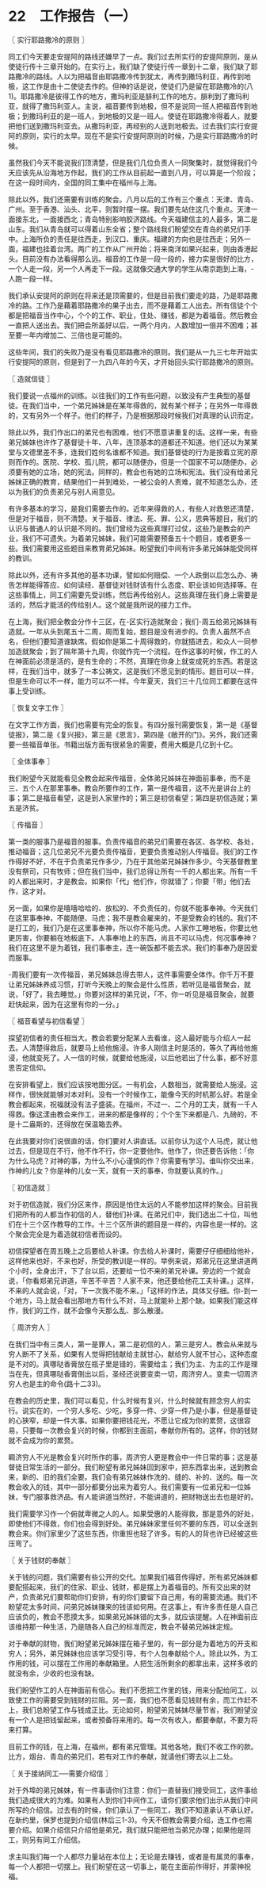 # 22　工作报告（一）



〖 实行耶路撒冷的原则 〗

同工们今天要走安提阿的路线还嫌早了一点。我们过去所实行的安提阿原则，是从使徒行传十三章开始的。在实行上，我们缺了使徒行传一章到十二章，我们缺了耶路撒冷的路线。人以为把福音由耶路撒冷传到犹太，再传到撒玛利亚，再传到地极，这工作是由十二使徒去作的。但神的话是说，使徒们乃是留在耶路撒冷的(八1)。耶路撒冷是彼得工作的地方，撒玛利亚是腓利工作的地方。腓利到了撒玛利亚，就得了撒玛利亚人。主说，福音要传到地极，但不是说同一班人把福音传到地极；到撒玛利亚的是一班人，到地极的又是一班人。使徒在耶路撒冷得着人，就要把他们送到撒玛利亚去。从撒玛利亚，再经别的人送到地极去。过去我们实行安提阿的原则，实行的太早。现在不是实行安提阿原则的时候，乃是实行耶路撒冷的时候。

虽然我们今天不能说我们顶清楚，但是我们几位负责人一同聚集时，就觉得我们今天应该先从沿海地方作起，我们的工作从目前起一直到八月，可以算是一个阶段；在这一段时间内，全国的同工集中在福州与上海。

除此以外，我们还需要有训练的聚会。八月以后的工作有三个重点：天津、青岛、广州。至于香港、汕头、北平，则暂时摆一摆。我们要先站住这几个重点。天津一面接东北，一面接西北；青岛特别影响胶济路线。今天福建信主的人最多，第二是山东。我们从青岛就可以得着山东全省；整个路线我们盼望交在青岛的弟兄们手中。上海所负的责任是往西走，到汉口、重庆。福建的方向也是往西走；另外一面，福建也挂着台湾。两广的工作从广州开始；将来南洋如果兴起来，则由香港起头。目前没有办法看得那么远。福音的工作是一段一段的，接力实是很好的比方，一个人走一段，另一个人再走下一段。这就像交通大学的学生从南京跑到上海，-人跑一段一样。

我们承认安提阿的原则在将来还是顶需要的，但是目前我们要走的路，乃是耶路撒冷的路。工作乃是藉着耶路撒冷的果子出去，而不是藉着工人出去。所有信徒个个都是把福音当作中心，个个的工作、职业，住处、赚钱，都是为着福音。然后教会一直把人送出去。我们把会所盖好以后，一两个月内，人数增加一倍并不困难；甚至要一年内增加二、三倍也是可能的。

这些年间，我们的失败乃是没有看见耶路撒冷的原则。我们是从一九三七年开始实行安提阿的原则，但是到了一九四八年的今天，才开始回头实行耶路撒冷的原则。



〖 造就信徒 〗

我们要说一点福州的训练。以往我们的工作有些问题，以致没有产生典型的基督徒。在我们当中，一个弟兄姊妹是在某年得救的，就有某个样子；在另外一年得救的，又有另外一个样子。他们的样子，乃是根据那段时候我们对真理的认识而定。

除此以外，我们作出口的弟兄也有困难，他们不愿意讲重复的话。这样一来，有些弟兄姊妹也许作了基督徒十年、八年，连顶基本的道都还不知道。他们还以为某某堂与文德里差不多，连我们姓何名谁都不知道。我们基督徒的行为是按着立宪的原则而作的。医院、学校、孤儿院，都可以随便办，但是一个国家不可以随便办，必须要有她的立场，她的宪法。同样的，教会也有她的立场和宪法。我们没有给弟兄姊妹正确的教育，结果他们一并到难处，一被公会的人责难，就不知道怎么办，还以为我们的负责弟兄与别人闹意见。

有许多基本的学习，是我们需要去作的。近年来得救的人，有些人对救恩还清楚，但是对于福音，则不清楚。关于福音、律法、死、罪、公义，恩典等题目，我们的认识与普通人的认识是不同的。我们曾经为这些真理打过仗，这些乃是教会的产业，我们不可遗失。为着弟兄姊妹，我们可能需要预备五十个题目，或者更多一些。我们需要用这些题目来教育弟兄姊妹。盼望我们中间有许多弟兄姊妹能受同样的教训。

除此以外，还有许多其他的基本功课，譬如如何赔偿、一个人跌倒以后怎么办、祷告怎样能得答应、如何读经、基督徒对钱财该有什么态度、职业该如何选择等。在这些事情上，同工们需要先受训练，然后再传给别人。这些真理在我们身上需要是活的，然后才能活的传给别人。这个就是我所说的接力工作。

在上海，我们把全教会分作十三区，在-区实行造就聚会；我们-周五给弟兄姊妹有造就。一年从头到尾五十二周，周而复始，题目是没有进步的。负责人虽然不点名，但他们要知道谁缺席。假如你是第二十周得救的，你就插进去，和众人一同参加造就聚会；到了隔年第十九周，你就作完一个流程。在作这事的时候，作工的人在神面前必须是活的，是有生命的；不然，真理在你身上就变成死的东西。若是这样，在我们当中，就多了一本公祷文，这是我们不愿见到的情形。题目可以一样，但是生命可以不一样，能力可以不一样。今年夏天，我们三十几位同工都要在这件事上受训练。



〖 恢复文字工作 〗

在文字工作方面，我们也需要有完全的恢复。有四分报刊需要恢复，第一是《基督徒报》，第二是《复兴报》，第三是《恩言》，第四是《敞开的门》。另外，我们还需要一些福音单张。书籍出版方面有很紧急的需要，费用大概是几亿到十亿。



〖 全体事奉 〗

我们盼望今天就能看见全教会起来传福音，全体弟兄姊妹在神面前事奉，而不是三、五个人在那里事奉。教会所要作的工作，第一是传福音，这不光是讲台上的事；第二是福音看望，这是到人家里作的；第三是初信看望；第四是初信造就；第五是济贫。



〖 传福音 〗

第一类的服事乃是福音的服事。负责传福音的弟兄们需要在各区、各学校、各处，推动福音；这几位弟兄不光要负责传福音，更要负责推动别人传福音。我们的工作作得好不好，不在于负责弟兄作多少，乃在于其他弟兄姊妹作多少。今天基督教里没有祭司，只有牧师；但在我们当中，我们总得让所有一千的人都出来。所有一千的人都出来时，才是教会。如果你「代」他们作，你就错了；你要「带」他们去作，这才对。

另一面，如果你是嘻嘻哈哈的、放松的、不负责任的，你就不能事奉神。今天我们在这里事奉神，不能随便、马虎；我不是教会雇来的，不是受教会的钱的。我们不是打工的，我们乃是在这里事奉神，所以你不能马虎。人家作工睡地板，你要比他更厉害，你要躺在地板底下。人事奉地上的东西，尚且不可以马虎，何况事奉神？我们在这里不是为着钱，我们事奉主，连一碗饭都不能去求。我们的事奉乃是因爱而服事。

-周我们要有一次传福音，弟兄姊妹总得去带人，这件事需要全体作。你千万不要让弟兄姊妹养成习惯，打听今天晚上的聚会是什么性质，若听见是福音聚会，就说，「好了，我去睡觉。」你要对这样的弟兄说，「不，你一听见是福音聚会，就要赶快起来，因为在这里有你的一分。」



〖 福音看望与初信看望 〗

探望初信者的责任相当大。教会若要分配某人去看谁，这人最好能与介绍人一起去。人清楚得救后，就要马上给他施浸。许多人刚信主时是活的，等久了再给他施浸，他就变死了。人一信的时候，就要给他施浸，以后他若出了什么事，都不好意思否定信仰。

在安排看望上，我们应该按地图分区。一有机会，人数相当，就需要给人施浸。这样作，很快就能够对本对利。没有一个时候作工，能像今天的时机那么好。若是全教会都起来，祝福就没有法子盛装。在福州，不过一、二个月的工夫，就有一千人得救。像这漾由教会来作工，进来的都是像样的；个个生下来都是八、九磅的，不是十二盎斯的，还得放在保温箱去养。

在此我要对你们说很直的话，你们要对人讲直话。以前你认为这个人马虎，就让他过去，但是现在不行，他不作不行，你一定要他作。他作了，你还要告诉他：「你为什么马虎？对神的事，为什么不小心谨慎的作？你需要有学习。谁叫你交出来，作神的儿女？你是神的儿女一天，就有一天的事奉，你就要认真的作。」



〖 初信造就 〗

对于初信造就，我们分区来作，原因是怕住太远的人不能参加这样的聚会。目前我们把所有的人都当作初信的人，替他们补课。在弟兄们中，我们选出二十位，叫他们在十三个区作教导的工作。十三个区所讲的题目是一样的，内容也是一样的。这个聚会完全是为着造就初信者而设的。

初信探望者在周五晚上之后要给人补课。你去给人补课时，需要仔仔细细给他补，这样他来也好，不来也好，所受的教训是一样的。举例来说，郑弟兄在这里讲道两个小时，全身出汗，下了台以后，还要给一位不来的弟兄补课。旁边的一个就会说，「你看郑弟兄讲道，辛苦不辛苦？人家不来，他还要给他花工夫补课。」这样，不来的人就会说，「对，下一次我不能不来。」「这样的作法，具体又仔细。你-到一个地方，马上就会看出那地方有什么不对，马上就能补上那个缺。如果我们能这样作，我们的工作，就不会像今天那么乱、那么散漫。



〖 周济穷人 〗

在我们当中有三类人，第一是罪人，第二是初信的人，第三是穷人。教会从来就与穷人断不了关系，如果有人觉得把钱献给主就甘心，献给穷人就不甘心，这种态度是不对的。真哪哒香膏放在瓶子里是错的，需要给主；我们为主、为主的工作是理当在先，但真哪哒香膏倒出以后，圣经还说要变卖一切，周济穷人。变卖一切周济穷人也是主的命令(路十二33)。

在教会的历史里，我们可以看见，什么时候有复兴，什么时候就有顾念穷人的实行。说实在的，一个穷人多吃、少吃，多穿一件、少穿一件乃是小事，但是基督徒的心狭窄，却是一件大事。如果你要把钱花光，不愿让它成为你的累赘，这很容易，只要每一次教会复兴的时候，你都到主面前，奉献你所有的。这样，你的钱财就不会成为你的累赘。

睭济穷人不光是教会复兴时所作的事，周济穷人更是教会中一件日常的事；这是基督徒日常生活的一部分。我们盼望有弟兄姊妹回到家中，把东西拿出来，送到教会来，新的、旧的我们全要。我们会有弟兄姊妹作洗的、缝的、补的、送的。每一次教会收入的钱，其中一部分都要分出来为着穷人。我们需要有一位弟兄和一位姊妹，专门服事救济品。有人能讲道当然好，不能讲道的，把财物送出去也是好的。

我们需要学习作一个俯就卑微之人的人。如果受惠的人能得救，那是意外的好处，即使他们不得救，你们也会得到好处。弟兄姊妹家里任何不要的东西，可以全送到教会来。你们家里少了这些东西，你重担也轻了许多。有的人的背也许已经被这些压弯了。



〖 关于钱财的奉献 〗

关于钱的问题，我们需要有些公开的交代。加果我们福音传得好，所有弟兄姊妹都要配搭起来，我们的住家、职业、钱财，都是摆上为着福音的。所有交出来的财产，负责弟兄们要帮助你们安排，有的你们要留下自己用，有的需要流通。我们不盼望花太多时间，问弟兄姊妹赚来的钱该如何用。在这事上，有许多责任是人自己应该负的，教会不愿摸太多。如果弟兄姊妹错的太多，就应该提醒。人在神面前应该维持那一种生活，乃是随各人自己的标准而定，教会不替弟兄姊妹定规。

对于奉献的财物，我们盼望弟兄姊妹摆在箱子里的，有一部分是为着地方的开支和穷人；另外，弟兄姊妹也应该学习受引导，有个人包奉献给个人。除此以外，为工作用的钱，可以摆在工作用的奉献箱里。人把生活所剩余的都拿出来，这样多收的就没有余，少收的也没有缺。

我们盼望作工的人在神面前有信心。我们不愿把工作里的钱，用来分配给同工，以致使工作的需要受到钱财的拦阻。另一面，我们也不愿看见钱财有余，而工作赶不上，我们总盼望工作与钱成正比。无论如何，盼望弟兄姊妹尽量节省，我们盼望没有一个人是把钱留起来，或者预备将来用的。每一次有收入，都要奉献，不要为将来打算。

目前工作的钱，在上海，在福州，都有弟兄管理。其他各地，我们不收工作的款。比方，烟台、青岛的弟兄们，若有对工作的奉献，就请他们寄去以上二处。



〖 关于接纳同工──需要介绍信 〗

对于外埠的弟兄姊妹，有一件事请你们注意：你们一直替我们接受同工，这件事给我们造成很大的为难。如果有人到你们中间作工，请你们要求他们出示从我们中间所写的介绍信。过去有的时候，你们承认了一些同工，我们不知道承认不承认好。在新约里，保罗也提到介绍信(林后三1-3)。今天不但教会需要介绍，连工作也需要介绍。如果介绍信只介绍他是弟兄，我们就只能把他当弟兄办理；如果他是同工，则另有同工介绍信。

求主叫我们每一个人都尽力量站在本位上；无论是去赚钱，或者是有属灵的事奉，每一个人都把一切摆上。我们盼望在这一切事上，能在主面前作得好，并蒙神祝福。

